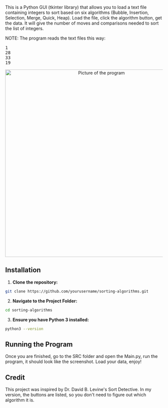 This is a Python GUI (tkinter library) that allows you to load a text file containing integers to sort based on six algorithms (Bubble, Insertion, Selection, Merge, Quick, Heap). Load the file, click the algorithm button, get the data. It will give the number of moves and comparisons needed to sort the list of integers.

NOTE: The program reads the text files this way:
<pre>
1
28
33
19
</pre>

<p align="center">
  <img src="https://i.imgur.com/geriZTW.png" alt="Picture of the program" width="600"/>
</p>

## Installation

1. **Clone the repository:**
```bash
git clone https://github.com/yourusername/sorting-algorithms.git
```

2. **Navigate to the Project Folder:**
```bash
cd sorting-algorithms
```

3. **Ensure you have Python 3 installed:**
```bash
python3 --version
```

## Running the Program
Once you are finished, go to the SRC folder and open the Main.py, run the program, it should look like the screenshot. Load your data, enjoy!


## Credit
This project was inspired by Dr. David B. Levine's Sort Detective. In my version, the buttons are listed, so you don't need to figure out which algorithm it is.
